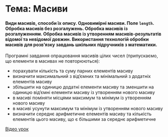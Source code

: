 # Тема: Масиви
#### Види масивів, способи їх опису. Одновимірні масиви. Поле `length`. Обробка масивів без розгалужень. Обробка масивів із розгалуженням. Обробка масивів із утворенням масивів-результатів відомої та невідомої довжин. Використання технологій обробки масивів для розв’язку завдань шкільних підручників з математики.

Програмні завдання опрацювання масивів цілих чисел (припускаємо, що елементи в масивах не повторюються):
- порахувати кількість та суму парних елементів масиву
- визначити максимальний з від’ємних та мінімальний з додатніх елементів масиву
- збільшити на одиницю додатні елементи масиву та зменшити на одиницю від’ємні елементи масиву із утворенням нового масиву
- в масиві поміняти місцями максимум та мінімум із утворенням нового масиву
- в масиві усунути максимум та мінімум із утворенням нового масиву
- визначити середнє арифметичне елементів масиву та кількість елементів цього масиву, що є більшими за середнє арифметичне

[Відео урок](https://www.youtube.com/watch?v=BNtQPXNYfFk)

